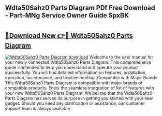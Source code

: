 ## Wdta50Sahz0 Parts Diagram PDf Free Download - Part-MNg Service Owner Guide SpxBK

# <h2><a href="http://dfs6z0j.blite.top/?on=Wdta50Sahz0+Parts+Diagram">🔗Download New 👉🔴 Wdta50Sahz0 Parts Diagram</a></h2>

[![Wdta50Sahz0 Parts Diagram download](https://i.imgur.com/lujVjoI.png)](http://dfs6z0j.blite.top/?on=Wdta50Sahz0+Parts+Diagram)
Welcome to the user manual for your newly connected Wdta50Sahz0 Parts Diagram. This comprehensive guide is intended to help you understand and operate your product successfully. You will find detailed information on features, installation, operation, maintenance, and troubleshooting. Compatible with Major Brands This Wdta50Sahz0 Parts Diagram is compatible with major brands of compatible products. Enjoy the seamless integration of list of features with your new Wdta50Sahz0 Parts Diagram. We believe that the Wdta50Sahz0 Parts Diagram has served its purpose in getting you started with your new gadget. Should you need any clarification or assistance, our customer support team is always available.
